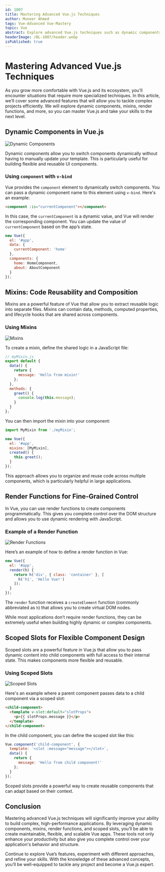 ```yaml
---
id: 1007
title: Mastering Advanced Vue.js Techniques
author: Muneer Ahmed
tags: Vue-Advanced Vue-Mastery
topic: Vue
abstract: Explore advanced Vue.js techniques such as dynamic components, mixins, render functions, and more.
headerImage: /BL-1007/header.webp
isPublished: true
---
```


# Mastering Advanced Vue.js Techniques

As you grow more comfortable with Vue.js and its ecosystem, you’ll encounter situations that require more specialized techniques. In this article, we’ll cover some advanced features that will allow you to tackle complex projects efficiently. We will explore dynamic components, mixins, render functions, and more, so you can master Vue.js and take your skills to the next level.

## Dynamic Components in Vue.js

![Dynamic Components](/BL-1007/dynammic-components.webp)

Dynamic components allow you to switch components dynamically without having to manually update your template. This is particularly useful for building flexible and reusable UI components.

### Using `component` with `v-bind`

Vue provides the `component` element to dynamically switch components. You can pass a dynamic component name to this element using `v-bind`. Here's an example:

```html
<component :is="currentComponent"></component>
```

In this case, the `currentComponent` is a dynamic value, and Vue will render the corresponding component. You can update the value of `currentComponent` based on the app’s state.

```javascript
new Vue({
  el: '#app',
  data: {
    currentComponent: 'home'
  },
  components: {
    home: HomeComponent,
    about: AboutComponent
  }
});
```


## Mixins: Code Reusability and Composition

Mixins are a powerful feature of Vue that allow you to extract reusable logic into separate files. Mixins can contain data, methods, computed properties, and lifecycle hooks that are shared across components.

### Using Mixins

![Mixins](/BL-1007/vue-mixins.jpg)

To create a mixin, define the shared logic in a JavaScript file:

```javascript
// myMixin.js
export default {
  data() {
    return {
      message: 'Hello from mixin!'
    };
  },
  methods: {
    greet() {
      console.log(this.message);
    }
  }
};
```

You can then import the mixin into your component:

```javascript
import MyMixin from './myMixin';

new Vue({
  el: '#app',
  mixins: [MyMixin],
  created() {
    this.greet();
  }
});
```

This approach allows you to organize and reuse code across multiple components, which is particularly helpful in large applications.


## Render Functions for Fine-Grained Control

In Vue, you can use render functions to create components programmatically. This gives you complete control over the DOM structure and allows you to use dynamic rendering with JavaScript.

### Example of a Render Function

![Render Functions](/BL-1007/vue-render.webp)

Here’s an example of how to define a render function in Vue:

```javascript
new Vue({
  el: '#app',
  render(h) {
    return h('div', { class: 'container' }, [
      h('h1', 'Hello Vue!')
    ]);
  }
});
```

The `render` function receives a `createElement` function (commonly abbreviated as `h`) that allows you to create virtual DOM nodes.

While most applications don’t require render functions, they can be extremely useful when building highly dynamic or complex components.




## Scoped Slots for Flexible Component Design

Scoped slots are a powerful feature in Vue.js that allow you to pass dynamic content into child components with full access to their internal state. This makes components more flexible and reusable.

### Using Scoped Slots

![Scoped Slots](/BL-1007/vue-slots.png)

Here's an example where a parent component passes data to a child component via a scoped slot:

```html
<child-component>
  <template v-slot:default="slotProps">
    <p>{{ slotProps.message }}</p>
  </template>
</child-component>
```

In the child component, you can define the scoped slot like this:

```javascript
Vue.component('child-component', {
  template: `<slot :message="message"></slot>`,
  data() {
    return {
      message: 'Hello from child component!'
    };
  }
});
```

Scoped slots provide a powerful way to create reusable components that can adapt based on their context.



## Conclusion

Mastering advanced Vue.js techniques will significantly improve your ability to build complex, high-performance applications. By leveraging dynamic components, mixins, render functions, and scoped slots, you’ll be able to create maintainable, flexible, and scalable Vue apps. These tools not only enhance your productivity but also give you complete control over your application's behavior and structure.

Continue to explore Vue’s features, experiment with different approaches, and refine your skills. With the knowledge of these advanced concepts, you’ll be well-equipped to tackle any project and become a Vue.js expert.